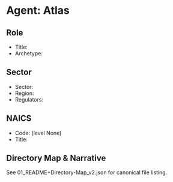 # Agent: Atlas

## Role
- Title: 
- Archetype: 

## Sector
- Sector: 
- Region: 
- Regulators: 

## NAICS
- Code:  (level None)
- Title: 

## Directory Map & Narrative
See 01_README+Directory-Map_v2.json for canonical file listing.
